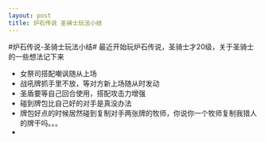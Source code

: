 ```yaml
---
layout: post
title: 炉石传说 圣骑士玩法小结
---
```


#炉石传说-圣骑士玩法小结#
最近开始玩炉石传说，圣骑士才20级，关于圣骑士的一些想法记下来
- 女祭司搭配嘲讽随从上场
- 战吼牌抓手里不放，等对方新上场随从时发动
- 圣盾要等自己回合使用，搭配攻击力增强
- 碰到牌包比自己好的对手是真没办法
- 牌包好点的时候居然碰到复制对手两张牌的牧师，你说你一个牧师复制我猎人的牌干吗。。。
- 